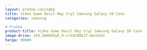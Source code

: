 ```yaml
---
layout: produk-casinghp
title: Video Game Devil May Cry2 Samsung Galaxy S9 Case
categories: samsung

# Produk
product-title: Video Game Devil May Cry2 Samsung Galaxy S9 Case
image-drive: 1X4_SmKW30yD_R-LlkXC8OEJ7-0onVokt
harga: 90000
---
```

